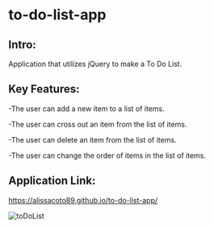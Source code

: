 # to-do-list-app

## Intro: 
Application that utilizes jQuery to make a To Do List. 

## Key Features:

-The user can add a new item to a list of items.

-The user can cross out an item from the list of items.

-The user can delete an item from the list of items.

-The user can change the order of items in the list of items.

## Application Link:

https://alissacoto89.github.io/to-do-list-app/


![toDoList](https://user-images.githubusercontent.com/109038162/225139415-0257f224-a63a-4b6d-b037-b8dc87bbaa07.png)
